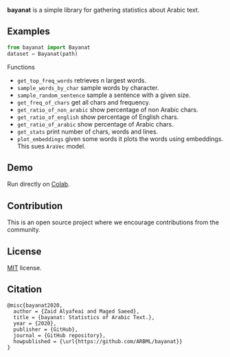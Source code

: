 
**bayanat** is a simple library for gathering statistics about Arabic text.

## Examples

```python
from bayanat import Bayanat
dataset = Bayanat(path)
```
Functions

* `get_top_freq_words` retrieves n largest words. 
* `sample_words_by_char` sample words by character. 
* `sample_random_sentence` sample a sentence with a given size. 
* `get_freq_of_chars` get all chars and frequency. 
* `get_ratio_of_non_arabic` show percentage of non Arabic chars. 
* `get_ratio_of_english` show percentage of English chars.
* `get_ratio_of_arabic` show percentage of Arabic chars.  
* `get_stats` print number of chars, words and lines.  
* `plot_embeddings` given some words it plots the words using embeddings. This sues `AraVec` model. 

## Demo 
Run directly on [Colab](https://colab.research.google.com/github/ARBML/bayanat/blob/main/demo.ipynb). 
## Contribution 
This is an open source project where we encourage contributions from the community. 

## License
[MIT](LICENSE) license. 

## Citation
```
@misc{bayanat2020,
  author = {Zaid Alyafeai and Maged Saeed},
  title = {bayanat: Statistics of Arabic Text.},
  year = {2020},
  publisher = {GitHub},
  journal = {GitHub repository},
  howpublished = {\url{https://github.com/ARBML/bayanat}}
}
```



